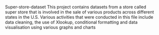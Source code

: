 Super-store-dataset
This project contains datasets from a store called super store that is involved in the sale of various products across different states in the U.S. Various activities that were conducted in this file include data cleaning, the use of Xlookup, conditional formatting and data visualisation using various graphs and charts
